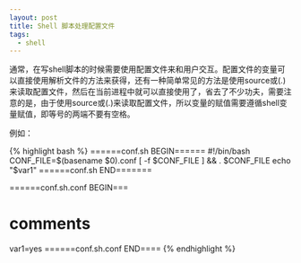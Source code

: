 ```yaml
---
layout: post
title: Shell 脚本处理配置文件
tags:
  - shell
---
```


通常，在写shell脚本的时候需要使用配置文件来和用户交互。配置文件的变量可以直接使用解析文件的方法来获得，还有一种简单常见的方法是使用source或(.)来读取配置文件，然后在当前进程中就可以直接使用了，省去了不少功夫，需要注意的是，由于使用source或(.)来读取配置文件，所以变量的赋值需要遵循shell变量赋值，即等号的两端不要有空格。

例如：

{% highlight bash %}
======conf.sh BEGIN======
#!/bin/bash
CONF_FILE=$(basename $0).conf
[ -f $CONF_FILE ] && . $CONF_FILE
echo "$var1"
======conf.sh END=======

======conf.sh.conf BEGIN===
# comments
var1=yes
======conf.sh.conf END====
{% endhighlight %}
